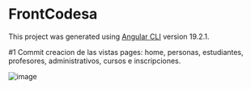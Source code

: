 # FrontCodesa

This project was generated using [Angular CLI](https://github.com/angular/angular-cli) version 19.2.1.

#1 Commit creacion de las vistas pages: home, personas, estudiantes, profesores, administrativos, cursos e inscripciones.

![image](https://github.com/user-attachments/assets/6719cf3c-b6d0-4b25-bb8b-99c921b85c00)

